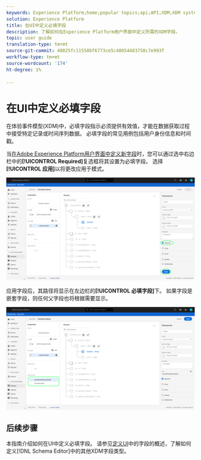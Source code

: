 ```yaml
---
keywords: Experience Platform;home;popular topics;api;API;XDM;XDM system;experience data model;data model;ui;workspace;required;field;
solution: Experience Platform
title: 在UI中定义必填字段
description: 了解如何在Experience Platform用户界面中定义所需的XDM字段。
topic: user guide
translation-type: tm+mt
source-git-commit: 48025fc11558bf6773ce5c48054483758c7e993f
workflow-type: tm+mt
source-wordcount: '174'
ht-degree: 1%

---
```



# 在UI中定义必填字段

在体验事件模型(XDM)中，必填字段指示必须提供有效值，才能在数据获取过程中接受特定记录或时间序列数据。 必填字段的常见用例包括用户身份信息和时间戳。

当[在Adobe Experience Platform用户界面中定义新字段](./overview.md#define)时，您可以通过选中右边栏中的&#x200B;**[!UICONTROL Required]**&#x200B;复选框将其设置为必填字段。 选择&#x200B;**[!UICONTROL 应用]**&#x200B;以将更改应用于模式。

![](../../images/ui/fields/special/required.png)

应用字段后，其路径将显示在左边栏的&#x200B;**[!UICONTROL 必填字段]**&#x200B;下。 如果字段是嵌套字段，则任何父字段也将根据需要显示。

![](../../images/ui/fields/special/required-applied.png)

## 后续步骤

本指南介绍如何在UI中定义必填字段。 请参见[定义UI](./overview.md#special)中的字段的概述，了解如何定义[!DNL Schema Editor]中的其他XDM字段类型。
